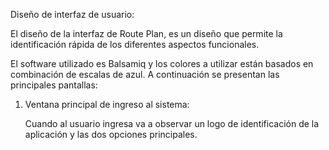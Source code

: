 Diseño de interfaz de usuario:

El diseño de la interfaz de Route Plan, es un diseño que permite la identificación rápida de los diferentes aspectos funcionales.

El software utilizado es Balsamiq y los colores a utilizar están basados en combinación de escalas de azul. A continuación se presentan las principales
pantallas:

1. Ventana principal de ingreso al sistema:

   Cuando al usuario ingresa va a observar un logo de identificación de la aplicación y las dos opciones principales.










   
